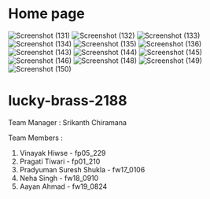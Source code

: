 <h1>Home page</h1>

![Screenshot (131)](https://user-images.githubusercontent.com/97114184/208622427-cd07cba3-9bfa-4623-8b1e-7115f429082f.png)
![Screenshot (132)](https://user-images.githubusercontent.com/97114184/208622438-cda02c13-d018-44e6-8c87-b0e26475b31e.png)
![Screenshot (133)](https://user-images.githubusercontent.com/97114184/208622445-88469917-2e7d-4335-9276-40fb102f60b3.png)
![Screenshot (134)](https://user-images.githubusercontent.com/97114184/208622452-88611f66-cf5f-40b1-9b6d-a79f74964316.png)
![Screenshot (135)](https://user-images.githubusercontent.com/97114184/208622465-6434694f-2d53-4847-9426-8083e606c514.png)
![Screenshot (136)](https://user-images.githubusercontent.com/97114184/208622471-f35152cf-0b6d-4f3c-85e5-cc390cb0f3f0.png)
![Screenshot (143)](https://user-images.githubusercontent.com/97114184/208622058-cba2e144-42aa-4bd8-9c31-33557301ca35.png)
![Screenshot (144)](https://user-images.githubusercontent.com/97114184/208622065-ae5697d0-c780-4762-8904-9bf01177b2f1.png)
![Screenshot (145)](https://user-images.githubusercontent.com/97114184/208622069-4d741eb3-4d5e-4878-97ec-3c96a2e872fd.png)
![Screenshot (146)](https://user-images.githubusercontent.com/97114184/208622077-ee2f1b7a-f47a-4b8e-8c64-ba7d21cfe4b6.png)
![Screenshot (148)](https://user-images.githubusercontent.com/97114184/208622084-f448132a-e425-4df6-b194-2f2a7ea4b689.png)
![Screenshot (149)](https://user-images.githubusercontent.com/97114184/208622087-3658ebfd-710b-4b0d-95d5-80652733c9d0.png)
![Screenshot (150)](https://user-images.githubusercontent.com/97114184/208622091-a7c5b6ab-9ea1-4def-9682-4e5d2868c38f.png)
# lucky-brass-2188


Team Manager : Srikanth Chiramana

 Team Members :
1. Vinayak Hiwse - fp05_229
2. Pragati Tiwari - fp01_210
3. Pradyuman Suresh Shukla - fw17_0106
4. Neha Singh - fw18_0910
5. Aayan Ahmad - fw19_0824
